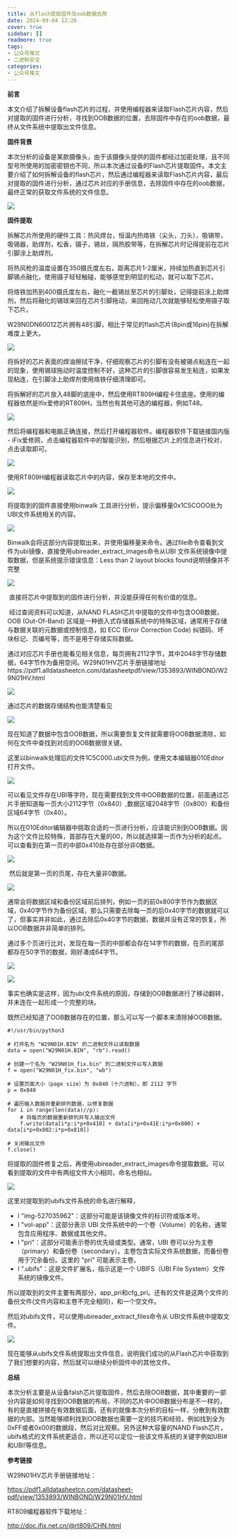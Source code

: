 ```yaml
---
title: 从flash提取固件及oob数据去除
date: 2024-09-04 12:26
cover: true
sidebar: []
readmore: true
tags: 
- 公众号推文
- 二进制安全
categories:
- 公众号推文
---
```




**前言**



​    本文介绍了拆解设备flash芯片的过程，并使用编程器来读取Flash芯片内容，然后对提取的固件进行分析，寻找到OOB数据的位置，去除固件中存在的oob数据，最终从文件系统中提取出文件信息。



**固件背景**

​	本次分析的设备是某款摄像头，由于该摄像头提供的固件都经过加密处理，且不同型号所使用的加密密钥也不同，所以本次通过设备的Flash芯片提取固件。本文主要介绍了如何拆解设备的flash芯片，然后通过编程器来读取Flash芯片内容，最后对提取的固件进行分析，通过芯片对应的手册信息，去除固件中存在的oob数据，最终正常的获取文件系统的文件信息。

![](/images/iot-flash-firmware-data-remove/1.png)

**固件提取**

​	拆解芯片所使用的硬件工具：热风焊台，恒温内热烙铁（尖头，刀头），吸锡带，吸锡器，助焊剂，松香，镊子，锡丝，隔热胶带等，在拆解芯片时记得提前在芯片引脚涂上助焊剂。

将热风枪的温度设置在350摄氏度左右，距离芯片1-2厘米，持续加热直到芯片引脚锡点融化，使用镊子轻轻触碰，能够感觉到明显的松动，就可以取下芯片。

将烙铁加热到400摄氏度左右，融化一截锡丝至芯片的引脚处，记得提前涂上助焊剂，然后将融化的锡球来回在芯片引脚拖动，来回拖动几次就能够轻松使用镊子取下芯片。

W29N0DN60012芯片拥有48引脚，相比于常见的flash芯片(8pin或16pin)在拆解难度上更大。

![](/images/iot-flash-firmware-data-remove/2.jpg)

​	将拆好的芯片表面的焊油擦拭干净，仔细观察芯片的引脚有没有被锡点粘连在一起的现象，使用锡球拖动时温度控制不好，这种芯片的引脚很容易发生粘连，如果发现粘连，在引脚涂上助焊剂使用烙铁仔细清理即可。

将拆解好的芯片放入48脚的底座中，然后使用RT809H编程卡住底座。使用的编程器依然是Ifix爱修的RT809H，当然也有其他可选的编程器，例如T48。

![](/images/iot-flash-firmware-data-remove/3.png)

然后将编程器和电脑正确连接，然后打开编程器软件。编程器软件下载链接国内版 - iFix爱修网，点击编程器软件中的智能识别，然后根据芯片上的信息进行校对，点击读取即可。

![](/images/iot-flash-firmware-data-remove/4.png)

使用RT809H编程器读取芯片中的内容，保存至本地的文件中。

![](/images/iot-flash-firmware-data-remove/5.png)

将提取到的固件直接使用binwalk 工具进行分析，提示偏移量0x1C5COOO处为UBI文件系统相关的内容。

![](/images/iot-flash-firmware-data-remove/6.png)

​	Binwalk会将这部分内容提取出来，并使用偏移量来命令。通过file命令查看到文件为ubi镜像，直接使用ubireader_extract_images命令从UBI 文件系统镜像中提取数据，但是系统提示错误信息：Less than 2 layout blocks found说明镜像并不完整

![](/images/iot-flash-firmware-data-remove/7.png)

​	直接将芯片中提取到的固件进行分析，并没能获得任何有价值的信息。

​	经过查阅资料可以知道，从NAND FLASH芯片中提取的文件中包含OOB数据，OOB (Out-Of-Band) 区域是一种嵌入式存储器系统中的特殊区域，通常用于存储与数据关联的元数据或控制信息，如 ECC (Error Correction Code) 纠错码、坏块标记、页编号等，而不是用于存储实际数据。

通过对应芯片手册也能看见相关信息，每页拥有2112字节，其中2048字节存储数据，64字节作为备用空间。W29N01HV芯片手册链接地址https://pdf1.alldatasheetcn.com/datasheetpdf/view/1353893/WINBOND/W29N01HV.html

![](/images/iot-flash-firmware-data-remove/8.png)

通过芯片的数据存储结构也能清楚看见

![](/images/iot-flash-firmware-data-remove/9.png)

​	现在知道了数据中包含OOB数据，所以需要恢复文件就需要将OOB数据清除，如何在文件中查找到对应的OOB数据很关键。

这里以binwalk处理后的文件1C5C000.ubi文件为例，使用文本编辑器010Editor打开文件。

![](/images/iot-flash-firmware-data-remove/10.png)

​	可以看见文件存在UBI等字符，现在需要找到文件中OOB数据的位置，前面通过芯片手册知道每一页大小2112字节（0x840）,数据区域2048字节（0x800）和备份区域64字节（0x40）。

​	所以在010Editor编辑器中挑取合适的一页进行分析，应该能识别到OOB数据。因为这个文件比较特殊，首部存在大量的00，所以就选择第一页作为分析的起点。可以查看到在第一页的中部0x410处存在部分非0数据。

![](/images/iot-flash-firmware-data-remove/11.png)

​	然后就是第一页的页尾，存在大量非0数据。

![](/images/iot-flash-firmware-data-remove/12.png)

​	通常会将数据区域和备份区域前后排列，例如一页的前0x800字节作为数据区域，0x40字节作为备份区域，那么只需要去除每一页的后0x40字节的数据就可以了，但事实并非如此，通过去除后0x40字节的数据，数据并没有正常的恢复。所以OOB数据并非简单的排列。

​	通过多个页进行比对，发现在每一页的中部都会存在14字节的数据，在页的尾部都存在50字节的数据，刚好凑成64字节。

![](/images/iot-flash-firmware-data-remove/13.png)

![](/images/iot-flash-firmware-data-remove/14.png)

事实也确实是这样，因为ubi文件系统的原因，存储到OOB数据进行了移动翻转，并未连在一起形成一个完整的块。

既然已经知道了OOB数据存在的位置，那么可以写一个脚本来清除掉OOB数据。

```
#!/usr/bin/python3

# 打开名为 "W29N01H.BIN" 的二进制文件以读取数据
data = open("W29N01H.BIN", "rb").read()

# 创建一个名为 "W29N01H_fix.bin" 的二进制文件以写入数据
f = open("W29N01H_fix.bin", "wb")

# 设置页面大小（page size）为 0x840（十六进制），即 2112 字节
p = 0x840

# 遍历输入数据并重新排列数据，以修复数据
for i in range(len(data)//p):
    # 将每页的数据重新排列并写入输出文件
    f.write(data[i*p:i*p+0x410] + data[i*p+0x41E:i*p+0x800] + data[i*p+0x802:i*p+0x810])

# 关闭输出文件
f.close()
```

将提取的固件修复之后，再使用ubireader_extract_images命令提取数据。可以看到提取的文件中有两组文件大小相同，命名也相似。

![](/images/iot-flash-firmware-data-remove/15.png)

这里对提取到的ubifs文件系统的命名进行解释，

- l "img-527035962"：这部分可能是该镜像文件的标识符或版本号。
- l "vol-app"：这部分表示 UBI 文件系统中的一个卷（Volume）的名称，通常包含应用程序、数据或其他文件。
- l "pri"：这部分可能表示卷的优先级或类型。通常，UBI 卷可以分为主卷（primary）和备份卷（secondary）。主卷包含实际文件系统数据，而备份卷用于冗余备份。这里的 "pri" 可能表示主卷。
- l ".ubifs"：这是文件扩展名，指示这是一个 UBIFS（UBI File System）文件系统的镜像文件。

所以提取到的文件主要有两部分，app_pri和cfg_pri。还有的文件是这两个文件的备份文件(文件内容和主卷不完全相同)，和一个空文件。

然后对ubifs文件，可以使用ubireader_extract_files命令从 UBI文件系统中提取文件。

![](/images/iot-flash-firmware-data-remove/16.png)

现在能够从ubifs文件系统提取出文件信息，说明我们成功的从Flash芯片中获取到了我们想要的内容，然后就可以继续分析固件中的其他文件。



**总结**

本次分析主要是从设备falsh芯片提取固件，然后去除OOB数据，其中重要的一部分内容是如何寻找到OOB数据的布局，不同的芯片中OOB数据分布是不一样的，有的是直接拼接在有效数据后面，还有的就像本次分析的目标一样，分散到有效数据的内部。当然能够顺利找到OOB数据也需要一定的技巧和经验，例如找到全为0xFF或者0x00的数据段，然后对比观察。另外这种大容量的NAND Flash芯片，ubifs格式的文件系统更适合，所以还可以定位一些该文件系统的关键字例如UBI#和UBI!等信息。

**参考链接**

W29N01HV芯片手册链接地址：

https://pdf1.alldatasheetcn.com/datasheet-pdf/view/1353893/WINBOND/W29N01HV.html

RT809编程器软件下载地址：

http://doc.ifix.net.cn/@rt809/CHN.html
